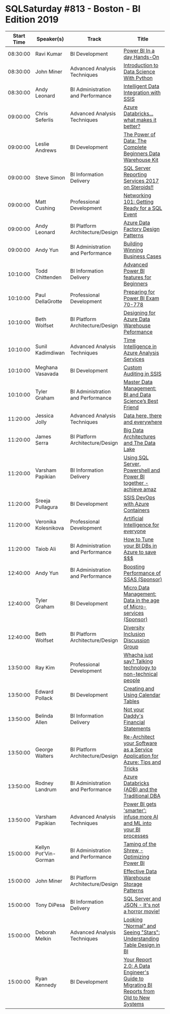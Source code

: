# SQLSaturday #813 - Boston - BI Edition 2019
Start Time|Speaker(s)|Track|Title
---|---|---|---
08:30:00|Ravi Kumar|BI Development|[Power BI In a day Hands-On](86471.md)
08:30:00|John Miner|Advanced Analysis Techniques|[Introduction to Data Science With Python](88977.md)
08:30:00|Andy Leonard|BI Administration and Performance|[Intelligent Data Integration with SSIS](89373.md)
09:00:00|Chris Seferlis|Advanced Analysis Techniques|[Azure Databricks... what makes it better?](85760.md)
09:00:00|Leslie Andrews|BI Development|[The Power of Data: The Complete Beginners Data Warehouse Kit](86145.md)
09:00:00|Steve Simon|BI Information Delivery|[SQL Server Reporting Services 2017 on Steroids!!](86975.md)
09:00:00|Matt Cushing|Professional Development|[Networking 101: Getting Ready for a SQL Event](87571.md)
09:00:00|Andy Leonard|BI Platform Architecture/Design|[Azure Data Factory Design Patterns](87926.md)
09:00:00|Andy Yun|BI Administration and Performance|[Building Winning Business Cases](90039.md)
10:10:00|Todd Chittenden|BI Information Delivery|[Advanced Power BI features for Beginners](86520.md)
10:10:00|Paul DellaGrotte|Professional Development|[Preparing for Power BI Exam 70-778](87563.md)
10:10:00|Beth Wolfset|BI Platform Architecture/Design|[Designing for Azure Data Warehouse Peformance](88930.md)
10:10:00|Sunil Kadimdiwan|Advanced Analysis Techniques|[Time Intelligence in Azure Analysis Services](89104.md)
10:10:00|Meghana Vasavada|BI Development|[Custom Auditing in SSIS](89105.md)
10:10:00|Tyler Graham|BI Administration and Performance|[Master Data Management: BI and Data Science’s Best Friend](89656.md)
11:20:00|Jessica Jolly|Advanced Analysis Techniques|[Data here, there and everywhere](85768.md)
11:20:00|James Serra|BI Platform Architecture/Design|[Big Data Architectures and The Data Lake](86024.md)
11:20:00|Varsham Papikian|BI Information Delivery|[Using SQL Server, Powershell and Power BI together - achieve amaz](86987.md)
11:20:00|Sreeja Pullagura|BI Development|[SSIS DevOps with Azure Containers](88818.md)
11:20:00|Veronika Kolesnikova|Professional Development|[Artificial Intelligence for everyone](88872.md)
11:20:00|Taiob Ali|BI Administration and Performance|[How to Tune your BI DBs in Azure to save $$$](88996.md)
12:40:00|Andy Yun|BI Administration and Performance|[Boosting Performance of SSAS (Sponsor)](90040.md)
12:40:00|Tyler Graham|BI Development|[Micro Data Management: Data in the age of Micro-services (Sponsor)](92193.md)
12:40:00|Beth Wolfset|BI Platform Architecture/Design|[Diversity  Inclusion Discussion Group](92194.md)
13:50:00|Ray Kim|Professional Development|[Whacha just say? Talking technology to non-technical people](85764.md)
13:50:00|Edward Pollack|BI Development|[Creating and Using Calendar Tables](85844.md)
13:50:00|Belinda Allen|BI Information Delivery|[Not your Daddy's Financial Statements](87054.md)
13:50:00|George Walters|BI Platform Architecture/Design|[Re-Architect your Software as a Service Application for Azure: Tips and Tricks](87691.md)
13:50:00|Rodney Landrum|BI Administration and Performance|[Azure Databricks (ADB) and the Traditional DBA](88336.md)
13:50:00|Varsham Papikian|Advanced Analysis Techniques|[Power BI gets 'smarter': infuse more AI and ML into your BI processes](89113.md)
15:00:00|Kellyn Pot'Vin-Gorman|BI Administration and Performance|[Taming of the Shrew - Optimizing Power BI](85711.md)
15:00:00|John Miner|BI Platform Architecture/Design|[Effective Data Warehouse Storage Patterns](87051.md)
15:00:00|Tony DiPesa|BI Information Delivery|[SQL Server and JSON - It's not a horror movie!](87324.md)
15:00:00|Deborah Melkin|Advanced Analysis Techniques|[Looking "Normal" and Seeing "Stars": Understanding Table Design in BI](88988.md)
15:00:00|Ryan Kennedy|BI Development|[Your Report 2.0:  A Data Engineer's Guide to Migrating BI Reports from Old to New Systems](89119.md)
